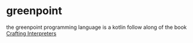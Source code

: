 # greenpoint

the greenpoint programming language is a kotlin follow along of the book [Crafting Interpreters](https://craftinginterpreters.com)
